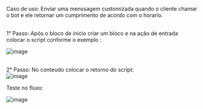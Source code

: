 Caso de uso: Enviar uma menssagem customizada quando o cliente chamar o bot e ele retornar um cumprimento de acordo com o horario.

<br>1° Passo: Após o bloco de inicio criar um bloco e na ação de entrada colocar o script conforme o exemplo :<br>

![image](https://user-images.githubusercontent.com/18338341/150695044-ba46e823-ef22-401d-8925-05f4a4f00bc7.png)

<br>2° Passo: No conteudo colocar o retorno do script: <br>
![image](https://user-images.githubusercontent.com/18338341/150695077-ee03755c-579e-47d1-b62d-d1512e1d0668.png)

Teste no fluxo: 

![image](https://user-images.githubusercontent.com/18338341/150695104-a15e2f47-578b-402a-b147-ad416b0399b5.png)
